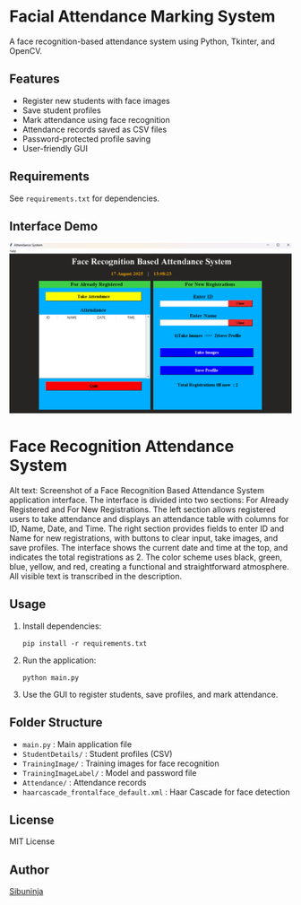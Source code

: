 
# Facial Attendance Marking System

A face recognition-based attendance system using Python, Tkinter, and OpenCV.

## Features
- Register new students with face images
- Save student profiles
- Mark attendance using face recognition
- Attendance records saved as CSV files
- Password-protected profile saving
- User-friendly GUI

## Requirements
See `requirements.txt` for dependencies.

## Interface Demo
![App Screenshot](assets/User%20Interface.png)

# Face Recognition Attendance System

Alt text: Screenshot of a Face Recognition Based Attendance System application interface. The interface is divided into two sections: For Already Registered and For New Registrations. The left section allows registered users to take attendance and displays an attendance table with columns for ID, Name, Date, and Time. The right section provides fields to enter ID and Name for new registrations, with buttons to clear input, take images, and save profiles. The interface shows the current date and time at the top, and indicates the total registrations as 2. The color scheme uses black, green, blue, yellow, and red, creating a functional and straightforward atmosphere. All visible text is transcribed in the description.

## Usage
1. Install dependencies:
	```
	pip install -r requirements.txt
	```
2. Run the application:
	```
	python main.py
	```
3. Use the GUI to register students, save profiles, and mark attendance.

## Folder Structure
- `main.py` : Main application file
- `StudentDetails/` : Student profiles (CSV)
- `TrainingImage/` : Training images for face recognition
- `TrainingImageLabel/` : Model and password file
- `Attendance/` : Attendance records
- `haarcascade_frontalface_default.xml` : Haar Cascade for face detection

## License
MIT License

## Author
[Sibuninja](https://github.com/Sibuninja)
